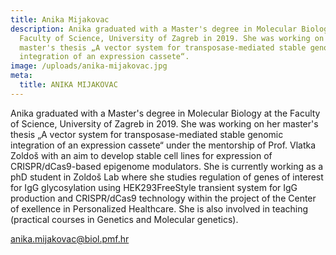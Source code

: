 ```yaml
---
title: Anika Mijakovac
description: Anika graduated with a Master's degree in Molecular Biology at the
  Faculty of Science, University of Zagreb in 2019. She was working on her
  master's thesis „A vector system for transposase-mediated stable genomic
  integration of an expression cassete“.
image: /uploads/anika-mijakovac.jpg
meta:
  title: ANIKA MIJAKOVAC
---
```

Anika graduated with a Master's degree in Molecular Biology at the Faculty of Science, University of Zagreb in 2019. She was working on her master's thesis „A vector system for transposase-mediated stable genomic integration of an expression cassete“ under the mentorship of Prof. Vlatka Zoldoš with an aim to develop stable cell lines for expression of CRISPR/dCas9-based epigenome modulators. She is currently working as a phD student in Zoldoš Lab where she studies regulation of genes of interest for IgG glycosylation using HEK293FreeStyle transient system for IgG production and CRISPR/dCas9 technology within the project of the Center of exellence in Personalized Healthcare. She is also involved in teaching (practical courses in Genetics and Molecular genetics).

[anika.mijakovac@biol.pmf.hr](mailto:anika.mijakovac@biol.pmf.hr)